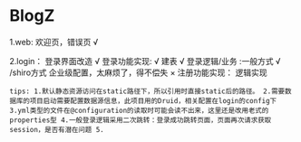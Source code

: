 # BlogZ

1.web:
    欢迎页，错误页 √
    
2.login：
    登录界面改造 √
    登录功能实现: √
        建表  √
        登录逻辑/业务 :一般方式 √  /shiro方式 企业级配置，太麻烦了，得不偿失 ×
    注册功能实现：
        逻辑实现 
        



`tips:
1.默认静态资源访问在static路径下，所以引用时直接static后的路径。
2.需要数据库的项目启动需要配置数据源信息，此项目用的Druid，相关配置在login的config下
3.yml类型的文件在@configuration的读取时可能会读不出来，这里还是改用老式的properties型
4.一般登录逻辑采用二次跳转：登录成功跳转页面，页面再次请求获取session，是否有潜在问题
5.`
